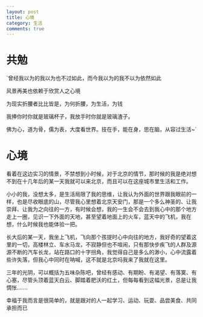 ```yaml
---
layout: post
title: 心境
category: 生活
comments: true
---
```



# 共勉

`曾经我以为的我以为也不过如此，而今我以为的我不以为依然如此

风景再美也依赖于欣赏人之心境

为现实折腰者比比皆是，为何折腰，为生活，为钱

我捧你时你就是玻璃杯子，我放手时你就是玻璃渣子。

佛为心，道为骨，儒为表，大度看世界。技在手，能在身，思在脑，从容过生活~`

# 心境

看着在这边实习的情景，不禁想到小时候，对于北京的情节，那时候的我是绝对想不到在十几年后的某一天我就可以来北京，而且可以在这座城市里生活和工作。

小小的我，没想太多，是生活局限了我的思维，让我认为外面的世界跟我眼前的一样，也是尽收眼底的山，尽管我心里想着北京天安门，那是一个多么神圣的、让我崇拜、让我为之向往的一方，有时候会想，我的一生会不会去到我心中的那个地方走上一圈，见识一下外面的天地，甚至望着地面上的火车，蓝天中的飞机，我在想，什么时候我也能体验一把。

长大后的某一天，我坐上飞机，飞向那个孩提时心中向往的地方，我好奇的望着这里的一切，高楼林立、车水马龙，不寂静但也不喧闹，只有那快步疾飞的人群及源源不断的汽车长龙，站在路口的十字拐角，我觉得自己是多么的渺小，心中流露着些许失落，但我心中同时在呐喊，这不就是北京吗我来了我就在这里。


三年的光阴，可以概括为五味杂陈吧，曾经有感动、有期盼、有渴望、有落寞、有心塞，尽管头顶着蓝天白云、脚踏着肥沃的红土，但每每看到这幅光景，总是让我惆怅.......

幸福于我而言是很简单的，就是跟对的人一起学习、运动、玩耍、品尝美食、共同承担而已

　　　　
